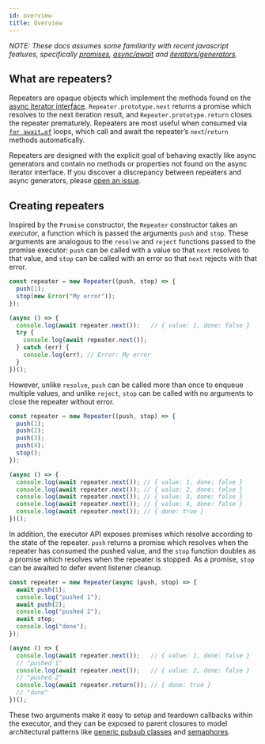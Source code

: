 ```yaml
---
id: overview
title: Overview
---
```


*NOTE: These docs assumes some familiarity with recent javascript features, specifically [promises](https://developer.mozilla.org/en-US/docs/Learn/JavaScript/Asynchronous/Promises), [async/await](https://developer.mozilla.org/en-US/docs/Learn/JavaScript/Asynchronous/Async_await) and [iterators/generators](https://developer.mozilla.org/en-US/docs/Web/JavaScript/Guide/Iterators_and_Generators).*

## What are repeaters?

Repeaters are opaque objects which implement the methods found on the [async iterator interface](https://github.com/Microsoft/TypeScript/blob/master/lib/lib.es2018.asynciterable.d.ts). `Repeater.prototype.next` returns a promise which resolves to the next iteration result, and `Repeater.prototype.return` closes the repeater prematurely. Repeaters are most useful when consumed via [`for await…of`](https://developer.mozilla.org/en-US/docs/Web/JavaScript/Reference/Statements/for-await...of) loops, which call and await the repeater’s `next`/`return` methods automatically.

Repeaters are designed with the explicit goal of behaving exactly like async generators and contain no methods or properties not found on the async iterator interface. If you discover a discrepancy between repeaters and async generators, please [open an issue](https://github.com/repeaterjs/repeater/issues/new).

## Creating repeaters

Inspired by the `Promise` constructor, the `Repeater` constructor takes an *executor*, a function which is passed the arguments `push` and `stop`. These arguments are analogous to the `resolve` and `reject` functions passed to the promise executor: `push` can be called with a value so that `next` resolves to that value, and `stop` can be called with an error so that `next` rejects with that error.

```js
const repeater = new Repeater((push, stop) => {
  push(1);
  stop(new Error("My error"));
});

(async () => {
  console.log(await repeater.next());   // { value: 1, done: false }
  try {
    console.log(await repeater.next());
  } catch (err) {
    console.log(err); // Error: My error
  }
})();
```

However, unlike `resolve`, `push` can be called more than once to enqueue multiple values, and unlike `reject`, `stop` can be called with no arguments to close the repeater without error.

```js
const repeater = new Repeater((push, stop) => {
  push(1);
  push(2);
  push(3);
  push(4);
  stop();
});

(async () => {
  console.log(await repeater.next()); // { value: 1, done: false }
  console.log(await repeater.next()); // { value: 2, done: false }
  console.log(await repeater.next()); // { value: 3, done: false }
  console.log(await repeater.next()); // { value: 4, done: false }
  console.log(await repeater.next()); // { done: true }
})();
```

In addition, the executor API exposes promises which resolve according to the state of the repeater. `push` returns a promise which resolves when the repeater has consumed the pushed value, and the `stop` function doubles as a promise which resolves when the repeater is stopped. As a promise, `stop` can be awaited to defer event listener cleanup.

```js
const repeater = new Repeater(async (push, stop) => {
  await push(1);
  console.log("pushed 1");
  await push(2);
  console.log("pushed 2");
  await stop;
  console.log("done");
});

(async () => {
  console.log(await repeater.next());   // { value: 1, done: false }
  // "pushed 1"
  console.log(await repeater.next());   // { value: 2, done: false }
  // "pushed 2"
  console.log(await repeater.return()); // { done: true }
  // "done"
})();
```

These two arguments make it easy to setup and teardown callbacks within the executor, and they can be exposed to parent closures to model architectural patterns like [generic pubsub classes](https://github.com/repeaterjs/repeater/blob/master/packages/pubsub/src/index.ts) and [semaphores](https://github.com/repeaterjs/repeater/blob/master/packages/limiters/src/index.ts).
